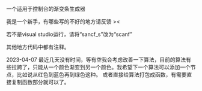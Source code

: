 一个适用于控制台的渐变条生成器


我是一个新手，有哪些写的不好的地方请反馈 ><

若不是visual studio运行，请将“sancf_s"改为“scanf”

其他地方代码中都有注释。


2023-04-07
最近几天没有时间，等有空我会考虑改善一下算法，目前的算法有些拉跨了，只能从一个颜色渐变到另一个颜色。我希望下一个算法可以添加一个节点，比如说从红色到蓝色再到绿色这种。
或者直接给算法打包成函数，有需要直接复制函数部分就可以了。

